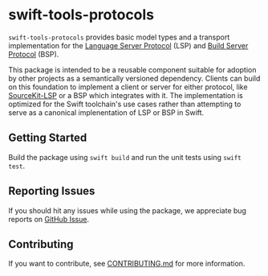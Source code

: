  # swift-tools-protocols

`swift-tools-protocols` provides basic model types and a transport implementation for the [Language Server Protocol](https://microsoft.github.io/language-server-protocol/) (LSP) and [Build Server Protocol](https://build-server-protocol.github.io) (BSP). 

This package is intended to be a reusable component suitable for adoption by other projects as a semantically versioned dependency. Clients can build on this foundation to implement a client or server for either protocol, like [SourceKit-LSP](https://github.com/swiftlang/sourcekit-lsp) or a BSP which integrates with it. The implementation is optimized for the Swift toolchain's use cases rather than attempting to serve as a canonical implenentation of LSP or BSP in Swift.

## Getting Started

Build the package using `swift build` and run the unit tests using `swift test`.

## Reporting Issues

If you should hit any issues while using the package, we appreciate bug reports on [GitHub Issue](https://github.com/swiftlang/swift-tools-protocols/issues/new/).

## Contributing

If you want to contribute, see [CONTRIBUTING.md](CONTRIBUTING.md) for more information.
